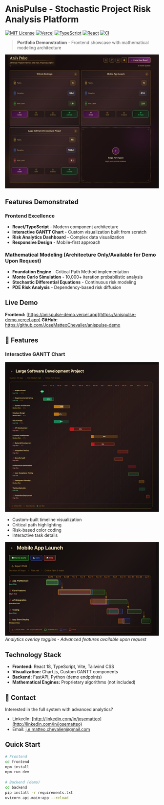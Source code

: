 # AnisPulse - Stochastic Project Risk Analysis Platform

[![MIT License](https://img.shields.io/badge/license-MIT-green.svg)](#)
[![Vercel](https://img.shields.io/badge/deploy-Vercel-black.svg)](#)
[![TypeScript](https://img.shields.io/badge/TypeScript-5.x-blue.svg)](#)
[![React](https://img.shields.io/badge/React-18.x-61DAFB.svg)](#)
[![CI](https://img.shields.io/badge/CI-GitHub%20Actions-blue.svg)](#)


<!-- index.html -->
<meta property="og:title" content="AnisPulse – Stochastic Project Risk Analysis Demo" />
<meta property="og:description" content="Interactive Gantt, risk analytics, and a clean React/TS stack." />
<meta property="og:image" content="https://YOUR_DOMAIN/social.png" />
<meta name="twitter:card" content="summary_large_image" />


> **Portfolio Demonstration** - Frontend showcase with mathematical modeling architecture

![Dashboard Overview](./screenshots/dashboard-overview.jpeg)

## Features Demonstrated

### Frontend Excellence
- **React/TypeScript** - Modern component architecture
- **Interactive GANTT Chart** - Custom visualization built from scratch
- **Risk Analytics Dashboard** - Complex data visualization
- **Responsive Design** - Mobile-first approach

### Mathematical Modeling (Architecture Only/Available for Demo Upon Request)
- **Foundation Engine** - Critical Path Method implementation
- **Monte Carlo Simulation** - 10,000+ iteration probabilistic analysis
- **Stochastic Differential Equations** - Continuous risk modeling
- **PDE Risk Analysis** - Dependency-based risk diffusion

## Live Demo

**Frontend:** [https://anispulse-demo.vercel.app](https://anispulse-demo.vercel.app)
**GitHub:** https://github.com/JoseMatteoChevalier/anispulse-demo

## 🎨 Features

### Interactive GANTT Chart
![GANTT Timeline](./screenshots/gantt-timeline.jpeg)

- Custom-built timeline visualization
- Critical path highlighting
- Risk-based color coding
- Interactive task details

![Analytics Interface](./screenshots/gantt-analytics-interface.jpeg)
*Analytics overlay toggles - Advanced features available upon request*

## Technology Stack

- **Frontend:** React 18, TypeScript, Vite, Tailwind CSS
- **Visualization:** Chart.js, Custom GANTT components
- **Backend:** FastAPI, Python (demo endpoints)
- **Mathematical Engines:** Proprietary algorithms (not included)

## 📧 Contact
Interested in the full system with advanced analytics?
- LinkedIn: [http://linkedin.com/in/josematteo](http://linkedin.com/in/josematteo)
- Email: j.e.matteo.chevalier@gmail.com

## Quick Start
```bash
# Frontend
cd frontend
npm install
npm run dev

# Backend (demo)
cd backend
pip install -r requirements.txt
uvicorn api.main:app --reload
